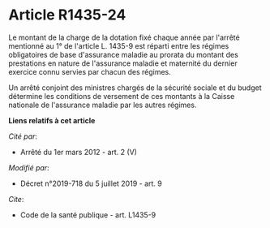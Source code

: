 # Article R1435-24

Le montant de la charge de la dotation fixé chaque année par l'arrêté mentionné au 1° de l'article L. 1435-9 est réparti
entre les régimes obligatoires de base d'assurance maladie au prorata du montant des prestations en nature de l'assurance
maladie et maternité du dernier exercice connu servies par chacun des régimes.

Un arrêté conjoint des ministres chargés de la sécurité sociale et du budget détermine les conditions de versement de ces
montants à la Caisse nationale de l'assurance maladie par les autres régimes.

**Liens relatifs à cet article**

_Cité par_:

  - Arrêté du 1er mars 2012 - art. 2 (V)

_Modifié par_:

  - Décret n°2019-718 du 5 juillet 2019 - art. 9

_Cite_:

  - Code de la santé publique - art. L1435-9
